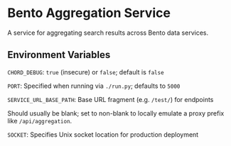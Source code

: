 # Bento Aggregation Service

A service for aggregating search results across Bento data services.

## Environment Variables

`CHORD_DEBUG`: `true` (insecure) or `false`; default is `false`

`PORT`: Specified when running via `./run.py`; defaults to `5000`

`SERVICE_URL_BASE_PATH`: Base URL fragment (e.g. `/test/`) for endpoints

Should usually be blank; set to non-blank to locally emulate a proxy prefix
like `/api/aggregation`.

`SOCKET`: Specifies Unix socket location for production deployment
